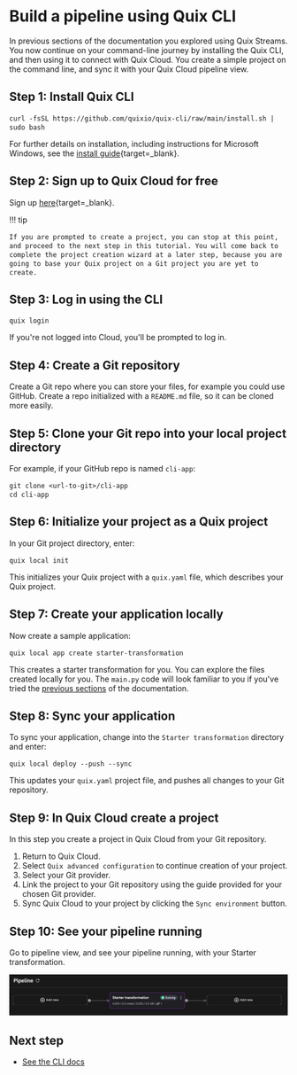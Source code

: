 # Build a pipeline using Quix CLI

In previous sections of the documentation you explored using Quix Streams. You now continue on your command-line journey by installing the Quix CLI, and then using it to connect with Quix Cloud. You create a simple project on the command line, and sync it with your Quix Cloud pipeline view.

## Step 1: Install Quix CLI

```
curl -fsSL https://github.com/quixio/quix-cli/raw/main/install.sh | sudo bash
```

For further details on installation, including instructions for Microsoft Windows, see the [install guide](https://github.com/quixio/quix-cli?tab=readme-ov-file#installation-of-quix-cli){target=_blank}.

## Step 2: Sign up to Quix Cloud for free

Sign up [here](https://portal.platform.quix.io/self-sign-up){target=_blank}.

!!! tip 

    If you are prompted to create a project, you can stop at this point, and proceed to the next step in this tutorial. You will come back to complete the project creation wizard at a later step, because you are going to base your Quix project on a Git project you are yet to create.

## Step 3: Log in using the CLI

```
quix login
```

If you're not logged into Cloud, you'll be prompted to log in.

## Step 4: Create a Git repository

Create a Git repo where you can store your files, for example you could use GitHub. Create a repo initialized with a `README.md` file, so it can be cloned more easily. 

## Step 5: Clone your Git repo into your local project directory

For example, if your GitHub repo is named `cli-app`:

```
git clone <url-to-git>/cli-app
cd cli-app
```

## Step 6: Initialize your project as a Quix project

In your Git project directory, enter:

```
quix local init
```

This initializes your Quix project with a `quix.yaml` file, which describes your Quix project.


## Step 7: Create your application locally

Now create a sample application:

```
quix local app create starter-transformation
```

This creates a starter transformation for you. You can explore the files created locally for you. The `main.py` code will look familiar to you if you've tried the [previous sections](./welcome.md) of the documentation.


## Step 8: Sync your application

To sync your application, change into the `Starter transformation` directory and enter:

```
quix local deploy --push --sync
```

This updates your `quix.yaml` project file, and pushes all changes to your Git repository.

## Step 9: In Quix Cloud create a project

In this step you create a project in Quix Cloud from your Git repository.

1. Return to Quix Cloud.
2. Select `Quix advanced configuration` to continue creation of your project.
3. Select your Git provider.
4. Link the project to your Git repository using the guide provided for your chosen Git provider.
4. Sync Quix Cloud to your project by clicking the `Sync environment` button.

## Step 10: See your pipeline running

Go to pipeline view, and see your pipeline running, with your Starter transformation.

![Pipeline running](../images/starter-transform.png)

## Next step

* [See the CLI docs](../cli/overview.md)
